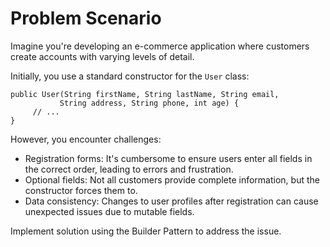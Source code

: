 # Problem Scenario

Imagine you're developing an e-commerce application where customers create accounts with varying levels of detail.

Initially, you use a standard constructor for the ````User```` class:

````
public User(String firstName, String lastName, String email,
           String address, String phone, int age) {
     // ...
}
````

However, you encounter challenges:

  * Registration forms: It's cumbersome to ensure users enter all fields in the correct order, leading to errors and frustration.
  * Optional fields: Not all customers provide complete information, but the constructor forces them to.
  * Data consistency: Changes to user profiles after registration can cause unexpected issues due to mutable fields.

Implement solution using the Builder Pattern to address the issue.
